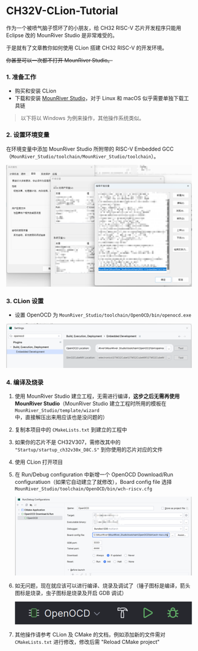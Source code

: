 # CH32V-CLion-Tutorial

作为一个被喷气脑子惯坏了的小朋友，给 CH32 RISC-V 芯片开发程序只能用 Eclipse 改的 MounRiver Studio 是非常难受的。

于是就有了文章教你如何使用 CLion 搭建 CH32 RISC-V 的开发环境。

<del>你甚至可以一次都不打开 MounRiver Studio。</del>

### 1. 准备工作

- 购买和安装 CLion
- 下载和安装 [MounRiver Studio](http://www.mounriver.com/download)，对于 Linux 和 macOS 似乎需要单独下载工具链

> 以下将以 Windows 为例来操作，其他操作系统类似。

### 2. 设置环境变量

在环境变量中添加 MounRiver Studio 所附带的 RISC-V Embedded GCC（`MounRiver_Studio/toolchain/MounRiver_Studio/toolchain`）。

![设置环境变量](./images/environment-variable.png)

### 3. CLion 设置

- 设置 OpenOCD 为 `MounRiver_Studio/toolchain/OpenOCD/bin/openocd.exe`

![设置 OpenOCD](./images/setup-openocd.png)

### 4. 编译及烧录

1. 使用 MounRiver Studio 建立工程，无需进行编译，**这步之后无需再使用 MounRiver Studio**（MounRiver Studio 建立工程时所用的模板在 `MounRiver_Studio/template/wizard` 中，直接解压出来用应该也是没问题的）
2. 复制本项目中的 `CMakeLists.txt` 到建立的工程中
3. 如果你的芯片不是 CH32V307，需修改其中的 `"Startup/startup_ch32v30x_D8C.S"` 到你使用的芯片对应的文件
4. 使用 CLion 打开项目
5. 在 Run/Debug configuration 中新增一个 OpenOCD Download/Run configuratiuon（如果它自动建立了就修改），Board config file 选择 `MounRiver_Studio/toolchain/OpenOCD/bin/wch-riscv.cfg`
   
   ![OpenOCD Download/Run configuratiuon](./images/openocd-configuration.png)

6. 如无问题，现在就应该可以进行编译、烧录及调试了（锤子图标是编译，箭头图标是烧录，虫子图标是烧录及开启 GDB 调试）
   
   ![build-run-debug](./images/build-run-debug.png)

7. 其他操作请参考 CLion 及 CMake 的文档，例如添加新的文件需对 `CMakeLists.txt` 进行修改，修改后需 "Reload CMake project"